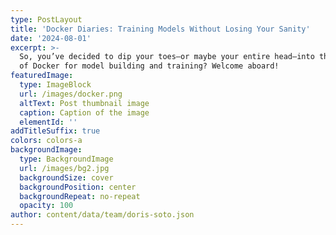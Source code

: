 ```yaml
---
type: PostLayout
title: 'Docker Diaries: Training Models Without Losing Your Sanity'
date: '2024-08-01'
excerpt: >-
  So, you’ve decided to dip your toes—or maybe your entire head—into the world
  of Docker for model building and training? Welcome aboard!
featuredImage:
  type: ImageBlock
  url: /images/docker.png
  altText: Post thumbnail image
  caption: Caption of the image
  elementId: ''
addTitleSuffix: true
colors: colors-a
backgroundImage:
  type: BackgroundImage
  url: /images/bg2.jpg
  backgroundSize: cover
  backgroundPosition: center
  backgroundRepeat: no-repeat
  opacity: 100
author: content/data/team/doris-soto.json
---
```

